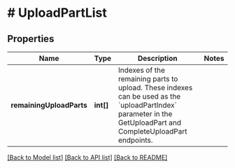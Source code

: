 # # UploadPartList

## Properties

Name | Type | Description | Notes
------------ | ------------- | ------------- | -------------
**remainingUploadParts** | **int[]** | Indexes of the remaining parts to upload.  These indexes can be used as the &#x60;uploadPartIndex&#x60; parameter in the GetUploadPart and CompleteUploadPart endpoints. |

[[Back to Model list]](../../README.md#models) [[Back to API list]](../../README.md#endpoints) [[Back to README]](../../README.md)
